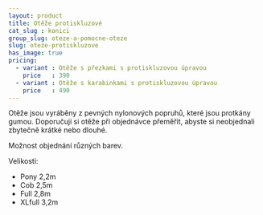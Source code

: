 ```yaml
---
layout: product
title: Otěže protiskluzové
cat_slug : konici
group_slug: oteze-a-pomocne-oteze
slug: oteze-protiskluzove
has_image: true
pricing:
  - variant : Otěže s přezkami s protiskluzovou úpravou
    price   : 390
  - variant : Otěže s karabinkami s protiskluzovou úpravou
    price   : 490
---
```


Otěže jsou vyráběny z pevných nylonových popruhů, které jsou protkány gumou.
Doporučuji si otěže při objednávce přeměřit, abyste si neobjednali zbytečně krátké nebo dlouhé.

Možnost objednání různých barev.

Velikosti:

 - Pony 2,2m
 - Cob 2,5m
 - Full 2,8m
 - XLfull 3,2m

